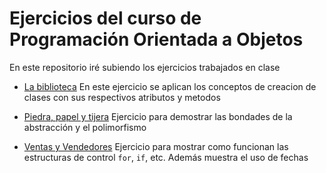 # Ejercicios del curso de Programación Orientada a Objetos

En este repositorio iré subiendo los ejercicios trabajados en clase

- [La biblioteca](biblioteca)
	En este ejercicio se aplican los conceptos de creacion de clases con sus respectivos atributos y metodos

- [Piedra, papel y tijera](piedrapapeltijera)
	Ejercicio para demostrar las bondades de la abstracción y el polimorfismo

- [Ventas y Vendedores](gestionventas)
	Ejercicio para mostrar como funcionan las estructuras de control `for`, `if`, etc. Además muestra el uso de fechas